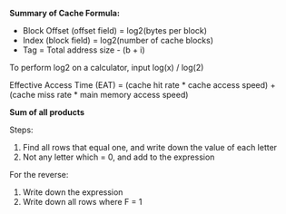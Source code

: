**Summary of Cache Formula:**

- Block Offset (offset field) = log2(bytes per block)
- Index (block field) = log2(number of cache blocks)
- Tag = Total address size - (b + i)

To perform log2 on a calculator, input log(x) / log(2)

Effective Access Time (EAT) = (cache hit rate * cache access speed) + (cache miss rate * main memory access speed)

**Sum of all products**

Steps:
1) Find all rows that equal one, and write down the value of each letter
2) Not any letter which = 0, and add to the expression

For the reverse:
1) Write down the expression
2) Write down all rows where F = 1 